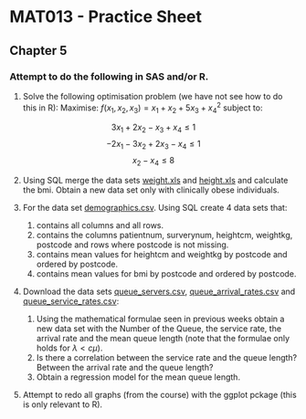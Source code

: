 # MAT013 - Practice Sheet
## Chapter 5
### Attempt to do the following in SAS and/or R.


1. Solve the following optimisation problem (we have not see how to do this in R):
Maximise: $f(x_1,x_2,x_3)=x_1+x_2+5x_3+x_4^2$ subject to:

$$
3x_1+2x_2-x_3+x_4\leq 1$$
$$
-2x_1-3x_2+2x_3-x_4\leq 1$$
$$
x_2-x_4\leq 8$$


2. Using SQL merge the data sets [weight.xls](../Data/C3/weight.xls) and [height.xls](../Data/C3/height.xls) and calculate the bmi. Obtain a new data set only with clinically obese individuals.

3. For the data set [demographics.csv](../Data/C4/demographics.csv). Using SQL create 4  data sets that:

    1. contains all columns and all rows.
    2. contains the columns patientnum, surverynum, heightcm, weightkg, postcode and rows where postcode is not missing.
    3. contains mean values for heightcm and weightkg by postcode and ordered by postcode.
    4. contains mean values for bmi by postcode and ordered by postcode.

4. Download the data sets [queue_servers.csv](../Data/C5/queue_servers.csv), [queue_arrival_rates.csv](../Data/C5/queue_arrival_rates.csv) and [queue_service_rates.csv](../Data/C5/queue_service_rates.csv):

    1. Using the mathematical formulae seen in previous weeks obtain a new data set with the Number of the Queue, the service rate, the arrival rate and the mean queue length (note that the formulae only holds for $\lambda<c\mu$).
    2. Is there a correlation between the service rate and the queue length? Between the arrival rate and the queue length?
    3. Obtain a regression model for the mean queue length.

5. Attempt to redo all graphs (from the course) with the ggplot pckage (this is only relevant to R).

